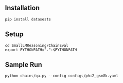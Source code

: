 ## Installation
```
pip install datasests 
```

## Setup

```
cd SmallLMReasoning/ChainEval
export PYTHONPATH=".":$PYTHONPATH
```

## Sample Run

```
python chains/qa.py --config configs/phi2_gsm8k.yaml
```

